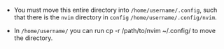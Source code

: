 - You must move this entire directory into `/home/username/.config`, such that there is the `nvim` directory in `config` `/home/username/.config/nvim`.

- In `/home/username/` you can run cp -r /path/to/nvim ~/.config/ to move the directory.
